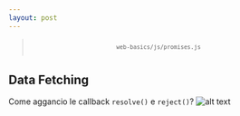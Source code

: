```yaml
---
layout: post
---
```


<blockquote style="display: flex; align-items: center; justify-content:center; padding: .7em">
    <small><code>web-basics/js/promises.js</code></small>
</blockquote>

## Data Fetching
Come aggancio le callback `resolve()` e `reject()`?
![alt text](./images/promiseCallbacks.png)